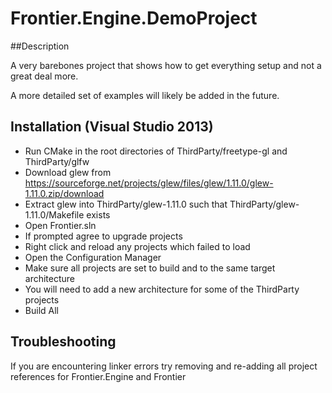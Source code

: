 Frontier.Engine.DemoProject
===========================

##Description

A very barebones project that shows how to get everything setup and not a great deal more.

A more detailed set of examples will likely be added in the future.

## Installation (Visual Studio 2013)

- Run CMake in the root directories of ThirdParty/freetype-gl and ThirdParty/glfw
- Download glew from https://sourceforge.net/projects/glew/files/glew/1.11.0/glew-1.11.0.zip/download
- Extract glew into ThirdParty/glew-1.11.0 such that ThirdParty/glew-1.11.0/Makefile exists
- Open Frontier.sln
- If prompted agree to upgrade projects
- Right click and reload any projects which failed to load
- Open the Configuration Manager
- Make sure all projects are set to build and to the same target architecture
- You will need to add a new architecture for some of the ThirdParty projects
- Build All

## Troubleshooting

If you are encountering linker errors try removing and re-adding all project references for Frontier.Engine and Frontier